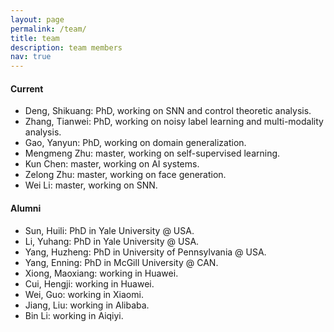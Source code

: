 ```yaml
---
layout: page
permalink: /team/
title: team
description: team members 
nav: true
---
```

#### Current
- Deng, Shikuang: PhD, working on SNN and control theoretic analysis.
- Zhang, Tianwei: PhD, working on noisy label learning and multi-modality analysis.
- Gao, Yanyun: PhD, working on domain generalization.
- Mengmeng Zhu: master, working on self-supervised learning.
- Kun Chen: master, working on AI systems.
- Zelong Zhu: master, working on face generation.
- Wei Li: master, working on SNN. 

#### Alumni
- Sun, Huili: PhD in Yale University @ USA.
- Li, Yuhang: PhD in Yale University @ USA.
- Yang, Huzheng: PhD in University of Pennsylvania @ USA.
- Yang, Enning: PhD in McGill University @ CAN. 
- Xiong, Maoxiang: working in Huawei.
- Cui, Hengji: working in Huawei.
- Wei, Guo: working in Xiaomi.
- Jiang, Liu: working in Alibaba.
- Bin Li: working in Aiqiyi.
